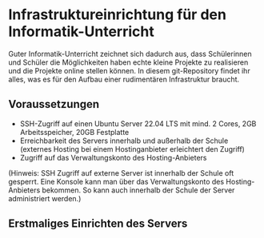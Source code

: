 # Infrastruktureinrichtung für den Informatik-Unterricht
Guter Informatik-Unterricht zeichnet sich dadurch aus, dass Schülerinnen und Schüler die Möglichkeiten haben echte kleine Projekte zu realisieren und die Projekte online stellen können.
In diesem git-Repository findet ihr alles, was es für den Aufbau einer rudimentären Infrastruktur braucht.

## Voraussetzungen
* SSH-Zugriff auf einen Ubuntu Server 22.04 LTS mit mind. 2 Cores, 2GB Arbeitsspeicher, 20GB Festplatte
* Erreichbarkeit des Servers innerhalb und außerhalb der Schule (externes Hosting bei einem Hostinganbieter erleichtert den Zugriff) 
* Zugriff auf das Verwaltungskonto des Hosting-Anbieters

(Hinweis: SSH Zugriff auf externe Server ist innerhalb der Schule oft gesperrt. Eine Konsole kann man über das Verwaltungskonto des Hosting-Anbieters bekommen. So kann auch innerhalb der Schule der Server administriert werden.)

## Erstmaliges Einrichten des Servers

